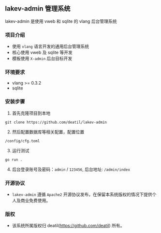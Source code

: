 ## lakev-admin 管理系统

lakev-admin 是使用 vweb 和 sqlite 的 vlang 后台管理系统


### 项目介绍

*  使用 `vlang` 语言开发的通用后台管理系统
*  核心使用 vweb 及 sqlite 等开发
*  模板使用 `X-admin` 后台目标开发


### 环境要求

 - vlang >= 0.3.2
 - sqlite


### 安装步骤

1. 首先克隆项目到本地

```
git clone https://github.com/deatil/lakev-admin
```

2. 然后配置数据库等相关配置，配置位置

```
/config/cfg.toml
```

3. 运行测试

```
go run .
```

4. 后台登录账号及密码：`admin` / `123456`, 后台地址: `/admin/index`


### 开源协议

*  `lakev-admin` 遵循 `Apache2` 开源协议发布，在保留本系统版权的情况下提供个人及商业免费使用。


### 版权

*  该系统所属版权归 deatil(https://github.com/deatil) 所有。
